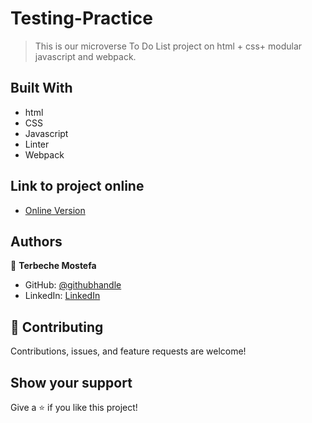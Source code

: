# Testing-Practice

> This is our microverse To Do List project on html + css+ modular javascript and webpack.

## Built With

- html
- CSS
- Javascript
- Linter
- Webpack

## Link to project online
- [Online Version]()


## Authors

👤 **Terbeche Mostefa**

- GitHub: [@githubhandle](https://github.com/Terbeche)
- LinkedIn: [LinkedIn](https://www.linkedin.com/in/mustapha-terbeche/)


## 🤝 Contributing

Contributions, issues, and feature requests are welcome!

## Show your support

Give a ⭐️ if you like this project!
